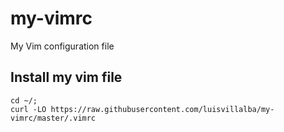 # my-vimrc
My Vim configuration file

## Install my vim file
```
cd ~/;
curl -LO https://raw.githubusercontent.com/luisvillalba/my-vimrc/master/.vimrc
```
